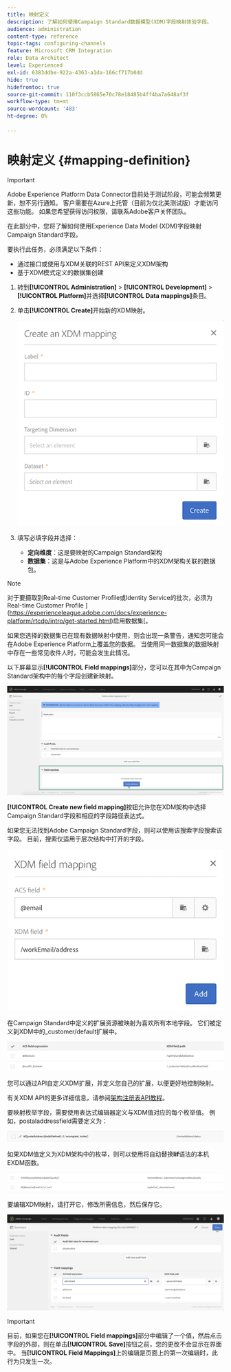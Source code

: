 ```yaml
---
title: 映射定义
description: 了解如何使用Campaign Standard数据模型(XDM)字段映射体验字段。
audience: administration
content-type: reference
topic-tags: configuring-channels
feature: Microsoft CRM Integration
role: Data Architect
level: Experienced
exl-id: 6383ddbe-922a-4363-a1da-166cf717b0dd
hide: true
hidefromtoc: true
source-git-commit: 110f3ccb5865e70c78e18485b4ff4ba7a648af3f
workflow-type: tm+mt
source-wordcount: '483'
ht-degree: 0%

---
```


# 映射定义 {#mapping-definition}

>[!IMPORTANT]
>
>Adobe Experience Platform Data Connector目前处于测试阶段，可能会频繁更新，恕不另行通知。 客户需要在Azure上托管（目前为仅北美测试版）才能访问这些功能。 如果您希望获得访问权限，请联系Adobe客户关怀团队。

在此部分中，您将了解如何使用Experience Data Model (XDM)字段映射Campaign Standard字段。

要执行此任务，必须满足以下条件：

* 通过接口或使用与XDM关联的REST API来定义XDM架构
* 基于XDM模式定义的数据集创建

1. 转到&#x200B;**[!UICONTROL Administration]** > **[!UICONTROL Development]** > **[!UICONTROL Platform]**&#x200B;并选择&#x200B;**[!UICONTROL Data mappings]**&#x200B;条目。

1. 单击&#x200B;**[!UICONTROL Create]**&#x200B;开始新的XDM映射。

   ![](assets/aep_createmapping.png)

1. 填写必填字段并选择：

   * **定向维度**：这是要映射的Campaign Standard架构
   * **数据集**：这是与Adobe Experience Platform中的XDM架构关联的数据包。

>[!NOTE]
>
>对于要摄取到Real-time Customer Profile或Identity Service的批次，必须为Real-time Customer Profile ](https://experienceleague.adobe.com/docs/experience-platform/rtcdp/intro/get-started.html)启用数据集[。
>
>如果您选择的数据集已在现有数据映射中使用，则会出现一条警告，通知您可能会在Adobe Experience Platform上覆盖您的数据。 当使用同一数据集的数据映射中存在一些常见收件人时，可能会发生此情况。

以下屏幕显示&#x200B;**[!UICONTROL Field mappings]**&#x200B;部分，您可以在其中为Campaign Standard架构中的每个字段创建新映射。

![](assets/aep_fieldmappings.png)

**[!UICONTROL Create new field mapping]**&#x200B;按钮允许您在XDM架构中选择Campaign Standard字段和相应的字段路径表达式。

如果您无法找到Adobe Campaign Standard字段，则可以使用该搜索字段搜索该字段。 目前，搜索仅适用于层次结构中打开的字段。

![](assets/aep_mapfield.png)

在Campaign Standard中定义的扩展资源被映射为喜欢所有本地字段。 它们被定义到XDM中的_customer/default扩展中。

![](assets/aep_fieldscusmapping.png)

您可以通过API自定义XDM扩展，并定义您自己的扩展，以便更好地控制映射。

有关XDM API的更多详细信息，请参阅[架构注册表API教程](https://experienceleague.adobe.com/docs/experience-platform/xdm/api/getting-started.html)。

要映射枚举字段，需要使用表达式编辑器定义与XDM值对应的每个枚举值。 例如，postaladdressfield需要定义为：

![](assets/aep_enummapping.png)

如果XDM值定义为XDM架构中的枚举，则可以使用将自动替换&#x200B;**lif**&#x200B;语法的本机EXDM函数。

![](assets/aep_enummappingexdm.png)

要编辑XDM映射，请打开它，修改所需信息，然后保存它。

![](assets/aep_editmapping.png)

>[!IMPORTANT]
>
>目前，如果您在&#x200B;**[!UICONTROL Field mappings]**&#x200B;部分中编辑了一个值，然后点击字段的外部，则在单击&#x200B;**[!UICONTROL Save]**&#x200B;按钮之前，您的更改不会显示在界面中。 当&#x200B;**[!UICONTROL Field Mappings]**&#x200B;上的编辑是页面上的第一次编辑时，此行为只发生一次。

